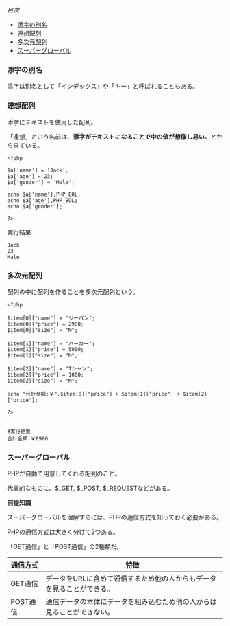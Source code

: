 *目次*
* [添字の別名](#添字の別名)
* [連想配列](#連想配列)
* [多次元配列](#多次元配列)
* [スーパーグローバル](#スーパーグローバル)

### 添字の別名
添字は別名として「インデックス」や「キー」と呼ばれることもある。

### 連想配列
添字にテキストを使用した配列。

「連想」という名前は、**添字がテキストになることで中の値が想像し易い**ことから来ている。

    <?php

    $a['name'] = 'Jack';
    $a['age'] = 23;
    $a['gender'] = 'Male';

    echo $a['name'],PHP_EOL;
    echo $a['age'],PHP_EOL;
    echo $a['gender'];
    
    ?>

実行結果

    Jack
    23
    Male

### 多次元配列
配列の中に配列を作ることを多次元配列という。

    <?php

    $item[0]["name"] = "ジーパン";
    $item[0]["price"] = 2980;
    $item[0]["size"] = "M";

    $item[1]["name"] = "パーカー";
    $item[1]["price"] = 5000;
    $item[1]["size"] = "M";

    $item[2]["name"] = "Tシャツ";
    $item[2]["price"] = 1000;
    $item[2]["size"] = "M";
    
    echo "合計金額:￥".$item[0]["price"] + $item[1]["price"] + $item[2]["price"];

    ?>


    #実行結果
    合計金額:￥8980

### スーパーグローバル
PHPが自動で用意してくれる配列のこと。

代表的なものに、$_GET, $_POST, $_REQUESTなどがある。

**前提知識**

スーパーグローバルを理解するには、PHPの通信方式を知っておく必要がある。

PHPの通信方式は大きく分けて2つある。

「GET通信」と「POST通信」の2種類だ。

|通信方式|特徴|
|-|-|
|GET通信|データをURLに含めて通信するため他の人からもデータを見ることができる。|
|POST通信|通信データの本体にデータを組み込むため他の人からは見ることができない。|
